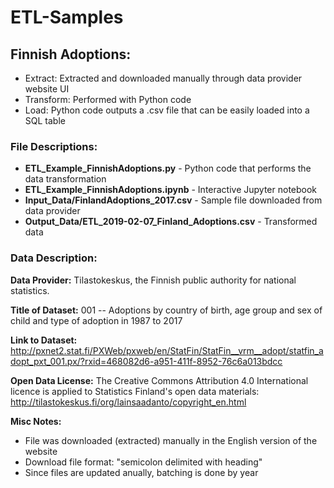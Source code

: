 # ETL-Samples

## Finnish Adoptions: 
- Extract: Extracted and downloaded manually through data provider website UI
- Transform: Performed with Python code
- Load: Python code outputs a .csv file that can be easily loaded into a SQL table

### File Descriptions:
- **ETL_Example_FinnishAdoptions.py** - Python code that performs the data transformation
- **ETL_Example_FinnishAdoptions.ipynb** - Interactive Jupyter notebook 
- **Input_Data/FinlandAdoptions_2017.csv** - Sample file downloaded from data provider
- **Output_Data/ETL_2019-02-07_Finland_Adoptions.csv** - Transformed data

### Data Description:
**Data Provider:** Tilastokeskus, the Finnish public authority for national statistics. 

**Title of Dataset:** 001 -- Adoptions by country of birth, age group and sex of child and type of adoption in 1987 to 2017

**Link to Dataset:**
http://pxnet2.stat.fi/PXWeb/pxweb/en/StatFin/StatFin__vrm__adopt/statfin_adopt_pxt_001.px/?rxid=468082d6-a951-411f-8952-76c6a013bdcc

**Open Data License:** The Creative Commons Attribution 4.0 International licence is applied to Statistics Finland's open data materials:
http://tilastokeskus.fi/org/lainsaadanto/copyright_en.html

**Misc Notes:**
- File was downloaded (extracted) manually in the English version of the website 
- Download file format: "semicolon delimited with heading"
- Since files are updated anually, batching is done by year
